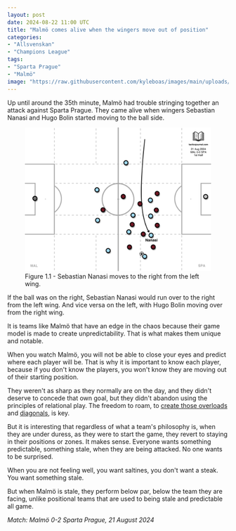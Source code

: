 ```yaml
---
layout: post
date: 2024-08-22 11:00 UTC
title: "Malmö comes alive when the wingers move out of position"
categories:
- "Allsvenskan"
- "Champions League"
tags:
- "Sparta Prague"
- "Malmö"
image: "https://raw.githubusercontent.com/kyleboas/images/main/uploads/2024/08/22/Image-22Aug2024_00:35:50.png"
---
```


Up until around the 35th minute, Malmö had trouble stringing together an attack against Sparta Prague. They came alive when wingers Sebastian Nanasi and Hugo Bolin started moving to the ball side.

<!---more--->

<figure>
    <img src="https://raw.githubusercontent.com/kyleboas/images/main/uploads/2024/08/22/Image-22Aug2024_01:22:09.png">
    <figcaption>Figure 1.1 - Sebastian Nanasi moves to the right from the left wing.</figcaption>
</figure>

If the ball was on the right, Sebastian Nanasi would run over to the right from the left wing. And vice versa on the left, with Hugo Bolin moving over from the right wing.

It is teams like Malmö that have an edge in the chaos because their game model is made to create unpredictability. That is what makes them unique and notable. 

When you watch Malmö, you will not be able to close your eyes and predict where each player will be. That is why it is important to know each player, because if you don't know the players, you won't know they are moving out of their starting position.

They weren't as sharp as they normally are on the day, and they didn't deserve to concede that own goal, but they didn't abandon using the principles of relational play. The freedom to roam, to [create those overloads](https://tacticsjournal.com/2024/05/25/the-oppositions-structure-when-malmö-overloads-a-wing/) and [diagonals](https://tacticsjournal.com/2024/05/22/pickpockets/), is key. 

But it is interesting that regardless of what a team's philosophy is, when they are under duress, as they were to start the game, they revert to staying in their positions or zones. It makes sense. Everyone wants something predictable, something stale, when they are being attacked. No one wants to be surprised.

When you are not feeling well, you want saltines, you don't want a steak. You want something stale. 

But when Malmö is stale, they perform below par, below the team they are facing, unlike positional teams that are used to being stale and predictable all game. 

*Match: Malmö 0-2 Sparta Prague, 21 August 2024*
